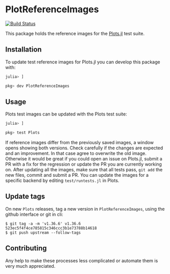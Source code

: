 # PlotReferenceImages

[![Build Status](https://travis-ci.org/JuliaPlots/PlotReferenceImages.jl.svg?branch=master)](https://travis-ci.org/JuliaPlots/PlotReferenceImages.jl)

This package holds the reference images for the [Plots.jl](https://github.com/JuliaPlots/Plots.jl) test suite.

## Installation

To update test reference images for Plots.jl you can develop this package with:

```julia
julia> ]

pkg> dev PlotReferenceImages
```

## Usage

Plots test images can be updated with the Plots test suite:

```julia
julia> ]

pkg> test Plots
```
If reference images differ from the previously saved images, a window opens showing both versions.
Check carefully if the changes are expected and an improvement.
In that case agree to overwrite the old image.
Otherwise it would be great if you could open an issue on Plots.jl, submit a PR with a fix for the regression or update the PR you are currently working on.
After updating all the images, make sure that all tests pass, `git add` the new files, commit and submit a PR.
You can update the images for a specific backend by editing `test/runtests.jl` in Plots.

## Update tags

On new `Plots` releases, tag a new version in `PlotReferenceImages`, using the github interface or git in cli:
```console
$ git tag -a -m 'v1.36.6' v1.36.6 523ec5f4f4ce785815c346ccc3b1e73788b14618
$ git push upstream --follow-tags
```

## Contributing

Any help to make these processes less complicated or automate them is very much appreciated.
